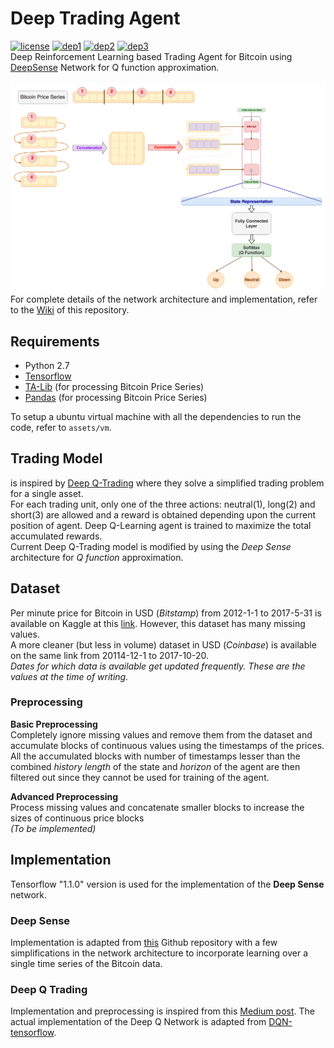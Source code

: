 # Deep Trading Agent
[![license](https://img.shields.io/packagist/l/doctrine/orm.svg)](https://github.com/samre12/deep-trading-agent/blob/master/LICENSE)
[![dep1](https://img.shields.io/badge/implementation-tensorflow-orange.svg)](https://www.tensorflow.org/)
[![dep2](https://img.shields.io/badge/python-2.7-red.svg)](https://www.python.org/download/releases/2.7/)
[![dep3](https://img.shields.io/badge/status-in%20progress-green.svg)](https://github.com/samre12/deep-trading-agent/)<br>
Deep Reinforcement Learning based Trading Agent for Bitcoin using [DeepSense](https://arxiv.org/abs/1611.01942) Network for Q function approximation. <br><br>
![model](assets/schema/CompleteSchema.png)
<br>
For complete details of the network architecture and implementation, refer to the [Wiki](https://github.com/samre12/deep-trading-agent/wiki) of this repository.

## Requirements
- Python 2.7
- [Tensorflow](https://www.tensorflow.org/)
- [TA-Lib](https://mrjbq7.github.io/ta-lib/) (for processing Bitcoin Price Series)
- [Pandas](https://pandas.pydata.org) (for processing Bitcoin Price Series)<br>

To setup a ubuntu virtual machine with all the dependencies to run the code, refer to `assets/vm`.

## Trading Model
is inspired by [Deep Q-Trading](http://cslt.riit.tsinghua.edu.cn/mediawiki/images/5/5f/Dtq.pdf) where they solve a simplified trading problem for a single asset. <br>
For each trading unit, only one of the three actions: neutral(1), long(2) and short(3) are allowed and a reward is obtained depending upon the current position of agent. Deep Q-Learning agent is trained to maximize the total accumulated rewards. <br>
Current Deep Q-Trading model is modified by using the *Deep Sense* architecture for *Q function* approximation.

## Dataset
Per minute price for Bitcoin in USD (*Bitstamp*) from 2012-1-1 to 2017-5-31 is available on Kaggle at this [link](https://www.kaggle.com/mczielinski/bitcoin-historical-data/data). However, this dataset has many missing values.<br>
A more cleaner (but less in volume) dataset in USD (*Coinbase*) is available on the same link from 20114-12-1 to 2017-10-20. <br>
*Dates for which data is available get updated frequently. These are the values at the time of writing.*

### Preprocessing
**Basic Preprocessing**<br>
Completely ignore missing values and remove them from the dataset and accumulate blocks of continuous values using the timestamps of the prices.<br>
All the accumulated blocks with number of timestamps lesser than the combined *history length* of the state and *horizon* of the agent are then filtered out since they cannot be used for training of the agent.<br>

**Advanced Preprocessing**<br>
Process missing values and concatenate smaller blocks to increase the sizes of continuous price blocks<br>
*(To be implemented)*

## Implementation
Tensorflow "1.1.0" version is used for the implementation of the **Deep Sense** network.<br>
### Deep Sense
Implementation is adapted from [this](https://github.com/yscacaca/DeepSense) Github repository with a few simplifications in the network architecture to incorporate learning over a single time series of the Bitcoin data.

### Deep Q Trading
Implementation and preprocessing is inspired from this [Medium post](https://hackernoon.com/the-self-learning-quant-d3329fcc9915). The actual implementation of the Deep Q Network is adapted from [DQN-tensorflow](https://github.com/devsisters/DQN-tensorflow).
